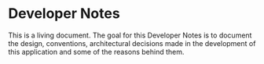 # Developer Notes

This is a living document. The goal for this Developer Notes is to document the
design, conventions, architectural decisions made in the development of this
application and some of the reasons behind them.
